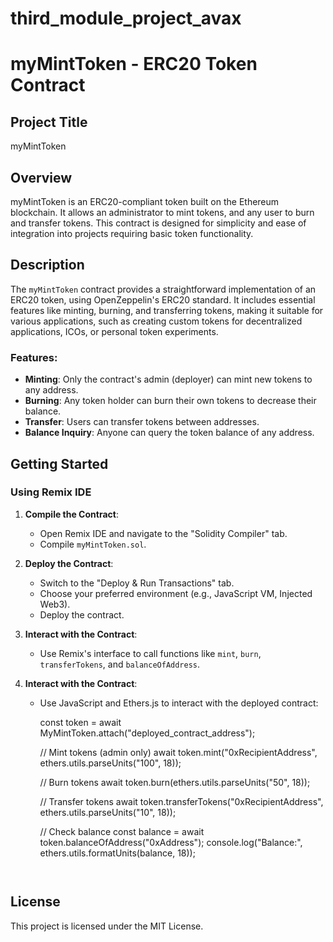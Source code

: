 # third_module_project_avax

# myMintToken - ERC20 Token Contract

## Project Title
myMintToken

## Overview
myMintToken is an ERC20-compliant token built on the Ethereum blockchain. It allows an administrator to mint tokens, and any user to burn and transfer tokens. This contract is designed for simplicity and ease of integration into projects requiring basic token functionality.

## Description
The `myMintToken` contract provides a straightforward implementation of an ERC20 token, using OpenZeppelin's ERC20 standard. It includes essential features like minting, burning, and transferring tokens, making it suitable for various applications, such as creating custom tokens for decentralized applications, ICOs, or personal token experiments.

### Features:
- **Minting**: Only the contract's admin (deployer) can mint new tokens to any address.
- **Burning**: Any token holder can burn their own tokens to decrease their balance.
- **Transfer**: Users can transfer tokens between addresses.
- **Balance Inquiry**: Anyone can query the token balance of any address.

## Getting Started
### Using Remix IDE
1. **Compile the Contract**:
   - Open Remix IDE and navigate to the "Solidity Compiler" tab.
   - Compile `myMintToken.sol`.

2. **Deploy the Contract**:
   - Switch to the "Deploy & Run Transactions" tab.
   - Choose your preferred environment (e.g., JavaScript VM, Injected Web3).
   - Deploy the contract.

3. **Interact with the Contract**:
   - Use Remix's interface to call functions like `mint`, `burn`, `transferTokens`, and `balanceOfAddress`.



2. **Interact with the Contract**:
   - Use JavaScript and Ethers.js to interact with the deployed contract:
     
     const token = await MyMintToken.attach("deployed_contract_address");

     // Mint tokens (admin only)
     await token.mint("0xRecipientAddress", ethers.utils.parseUnits("100", 18));

     // Burn tokens
     await token.burn(ethers.utils.parseUnits("50", 18));

     // Transfer tokens
     await token.transferTokens("0xRecipientAddress", ethers.utils.parseUnits("10", 18));

     // Check balance
     const balance = await token.balanceOfAddress("0xAddress");
     console.log("Balance:", ethers.utils.formatUnits(balance, 18));
     ```


## License
This project is licensed under the MIT License. 


